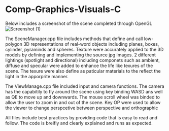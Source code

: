# Comp-Graphics-Visuals-C

Below includes a screenshot of the scene completed through OpenGL
![Screenshot (1)](https://github.com/user-attachments/assets/2956cb78-83cd-459e-b8ce-5d81def4ab14)

The SceneManager.cpp file includes methods that define and call low-polygon 3D representations of real-word objects including planes, boxes, cylinder, pyraminds and spheres.
Texture were accurately applied to the 3D models by defining and implementing the source jpg images.
2 different lightings (spotlight and directional) including componets such as ambient, diffuse and specular were added to enhance the life like texures of the scene. The texure were also define as paticular materials to the reflect the light in the apporprite manner.

The ViewManage.cpp file included input and camera functions. The camera has the capabitily to fly around the scene using key binding WASD ans well as QE to move up and downwards. The mouse scroll wheel was binded to allow the user to zoom in and out of the scene. Key OP were used to allow the viewer to change perspcetive between perspective and orthographic 

All files include best practices by providing code that is easy to read and follow. The code is breifly and clearly explained and runs as expected. 

